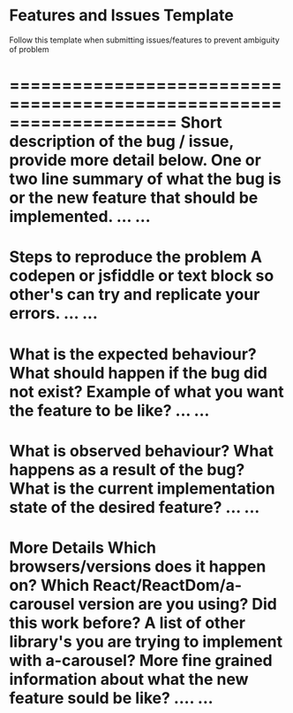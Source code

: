 # Features and Issues Template
Follow this template when submitting issues/features to prevent ambiguity of problem

====================================================================
Short description of the bug / issue, provide more detail below.
One or two line summary of what the bug is or the new feature that should be implemented.
...
...
====================================================================
Steps to reproduce the problem
A codepen or jsfiddle or text block so other's can try and replicate your errors.
...
...
====================================================================
What is the expected behaviour?
What should happen if the bug did not exist?
Example of what you want the feature to be like?
...
...
====================================================================
What is observed behaviour?
What happens as a result of the bug?
What is the current implementation state of the desired feature?
...
...
====================================================================
More Details
Which browsers/versions does it happen on?
Which React/ReactDom/a-carousel version are you using?
Did this work before?
A list of other library's you are trying to implement with a-carousel?
More fine grained information about what the new feature sould be like?
....
...
====================================================================
